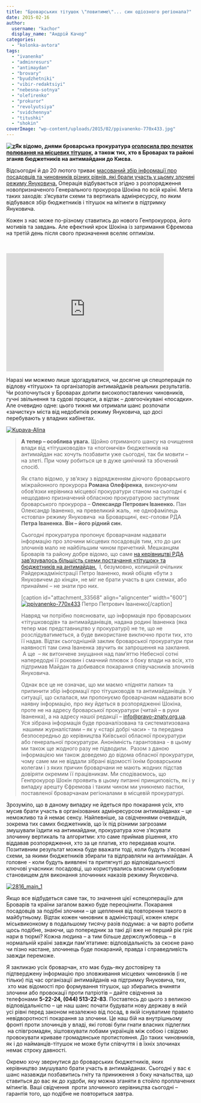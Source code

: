 ```yaml
---
title: "Броварських тітушок \"ловитиме\"... син одіозного регіонала?"
date: 2015-02-16
author: 
  username: "kachor"
  display_name: "Андрій Качор"
categories: 
  - "kolonka-avtora"
tags: 
  - "ivanenko"
  - "adminresurs"
  - "antimaydan"
  - "brovary"
  - "byudzhetniki"
  - "vibir-redaktsiyi"
  - "nebesna-sotnya"
  - "olefirenko"
  - "prokuror"
  - "revolyutsiya"
  - "svidchennya"
  - "titushki"
  - "shokin"
coverImage: "wp-content/uploads/2015/02/ppivanenko-770x433.jpg"
---
```


**[![z](https://mpz.brovary.org/wp-content/uploads/2015/02/z.jpg)](https://mpz.brovary.org/wp-content/uploads/2015/02/z.jpg)Як відомо, днями броварська прокуратура [оголосила про початок полювання на місцевих тітушок](https://mpz.brovary.org/polyuvannya-na-titushok-2015-brovarska-prokuratura-zbiraye-svidchennya-pro-antimaydanivtsiv/), а також тих, хто в Броварах та районі зганяв бюджетників на антимайдани до Києва.**

Відсьогодні й до 20 лютого триває [масований збір інформації про посадовців та чиновників різних рівнів, які брали участь у цьому злочині режиму Януковича.](https://mpz.brovary.org/polyuvannya-na-titushok-2015-brovarska-prokuratura-zbiraye-svidchennya-pro-antimaydanivtsiv/) Операція відбувається згідно з розпорядження новопризначеного Генерального прокурора Шокіна по всій країні. Мета таких заходів: з’ясувати схеми та вертикаль адмінресурсу, по яким відбувався збір бюджетників і тітушок на мітинги в підтримку Януковича.

Кожен з нас може по-різному ставитись до нового Генпрокурора, його мотивів та завдань. Але ефектний крок Шокіна із затримання Єфремова на третій день після свого призначення вселяє оптимізм.

 

<iframe src="https://www.youtube.com/embed/CmtM7Lhbtsc" width="420" height="315" frameborder="0" allowfullscreen="allowfullscreen"></iframe>

Наразі ми можемо лише здогадуватися, чи досягне ця спецоперація по відлову «тітушок» та організаторів антимайданів реальних результатів. Чи розпочнуться у Броварах допити високопоставлених чиновників, гучні звільнення та судові процеси, а відтак – довгоочікувані «посадки». Але очевидно одне: цього тижня ми отримали шанс розпочати «зачистку» міста від недобитків режиму Януковича, що досі перебувають у владних кабінетах.

[![Kupava-Alina](https://mpz.brovary.org/wp-content/uploads/2015/02/Kupava-Alina.jpg)](https://mpz.brovary.org/wp-content/uploads/2015/02/Kupava-Alina.jpg)

> **А тепер – особлива увага.** Щойно отриманого шансу на очищення влади від «тітушководів» та «погоничів» бюджетників на антимайдан нас хочуть позбавити уже сьогодні, так би мовити – на злеті. При чому робиться це в дуже цинічний та збочений спосіб.
> 
> Як стало відомо, у зв’язку з відрядженням діючого броварського міжрайонного прокурора **Романа Олефіренка**, виконуючим обов’язки керівника місцевої прокуратури станом на сьогодні є нещодавно призначений обласною прокуратурою заступник броварського прокурора – **Олександр Петрович Іваненко.** Пан Олександр Іваненко, на превеликий жаль,  не однофамілець «стовпа» режиму Януковича  на Броварщині, екс-голови РДА **Петра Іваненка.** **Він – його рідний син.**
> 
> Сьогодні прокуратура пропонує броварчанам надавати інформацію про злочини місцевих посадовців тим, хто до цих злочинів мало не найбільшим чином причетний. Мешканцям Броварів та району добре відомо, що саме [на керівництві РДА зав’язувалось більшість схеми постачання «тітушок» та бюджетників на антимайдан.](https://mpz.brovary.org/brovarchanam-vdalos-u-mirniy-sposib-vignati-titushok-z-miskradi-foto-video/)  І, безумовно, колишній очільник Райдержадміністрації Петро Іваненко, який обіцяв «бути з Януковичем до кінця», не міг не брати участь в цих схемах, або принаймні – не знати про них.
> 
> \[caption id="attachment\_33568" align="aligncenter" width="600"\][![ppivanenko-770x433](https://mpz.brovary.org/wp-content/uploads/2015/02/ppivanenko.jpg)](https://mpz.brovary.org/wp-content/uploads/2015/02/ppivanenko-770x433.jpg) Петро Петрович Іваненко\[/caption\]
> 
> Навряд чи потрібно пояснювати, що інформація про броварських «тітушководів» та антимайданівців, надана родині Іваненка (яка тепер має представництво у прокуратурі) не те, що не розслідуватиметься, а буде використане виключно проти тих, хто її надав. Відтак сьогоднішній заклик броварської прокуратури при наявності там сина Іваненка звучить як запрошення на заклання.  А ще  – як витончене знущання над пам’яттю Небесної сотні напередодні її роковин і смачний плювок з боку влади на всіх, хто підтримав Майдан та добивався покарання співучасників злочинів Януковича.
> 
> Однак все це не означає, що ми маємо «підняти лапки» та припинити збір інформації про тітушководів та антимайданівців. У ситуації, що склалася, ми пропонуємо броварчанам надавати всю наявну інформацію, про яку йдеться в розпорядженні Шокіна, проте не на адресу броварської прокуратури (читай – в руки Іваненка), а на адресу нашої редакції – [info@pravo-znaty.org.ua](mailto:info@pravo-znaty.org.ua). Уся зібрана інформація буде проаналізована та систематизована  нашими журналістами – як у «старі добрі часи» - та передана безпосередньо до керівництва Київської обласної прокуратури або генеральної прокуратури. Анонімність гарантована - в цьому ми також ще жодного разу не підводили.  Разом з даною інформацією ми також доведемо до відома обласної прокуратури, чому саме ми не віддали зібрані відомості їхнім броварським колегам і з яких причин броварчани не мають жодних підстав довіряти окремим її працівникам. Ми сподіваємось, що Генпрокурор Шокін проявить в цьому питанні принциповість, як і у випадку арешту Єфремова і таким чином ми уникнемо пастки, поставленої броварчанам регіоналами в місцевій прокуратурі.

Зрозуміло, що в даному випадку не йдеться про покарання усіх, хто мусив брати участь в організованих адмінресурсом антимайданах – це неможливо та й немає сенсу. Найпевніше, за свідченнями очевидців, зокрема тих самих бюджетників, що їх під різними загрозами змушували їздити на антимайдани, прокуратура хоче з’ясувати злочинну вертикаль та алгоритми: хто саме приймав рішення, хто віддавав розпорядження, хто за це платив, хто передавав кошти. Позитивним результат можна буде вважати тоді, коли будуть з’ясовані схеми, за якими бюджетників збирали та відправляли на антимайдан. А головне - коли будуть виявлені та притягнуті до відповідальності ключові учасники: посадовці, що користувались власним службовим становищем для виконання злочинних наказів режиму Януковича.

[![2816_main_1](https://mpz.brovary.org/wp-content/uploads/2015/02/2816_main_1.jpg)](https://mpz.brovary.org/wp-content/uploads/2015/02/2816_main_1.jpg)

Якщо все відбудеться саме так, то значення цієї «спецоперації» для Броварів та країни загалом важко буде переоцінити. Покарання посадовців за подібні злочини – це щеплення від повторення такого в майбутньому. Відтак кожен чиновник в адміністрації, кожен клерк міськвиконкому в подальшому тисячу разів подумає: а чи варто робити щось подібне, знаючи, що попередник за такі дії вже не перший рік гріє нари в тюрмі? Кожна людина – а тим більше держслужбовець – в нормальній країні завжди пам'ятатиме: відповідальність за скоєне рано чи пізно настане, злочинець буде покараний, правда і справедливість завжди переможе.

Я закликаю усіх броварчан, хто має будь-яку достовірну та підтверджену інформацію про зловживання місцевих чиновників (і не тільки) під час організації антимайданів на підтримку Януковича, тих,  хто має відомості про формування тітушок, що збирались вчиняти злочини або провокації проти патріотів – дайте свідчення за телефонами **5-22-24, (044) 513-22-83**. Поставтесь до цього з великою відповідальністю – це наш шанс почати будувати нову державу в якій усі рівні перед законом незалежно від посад, в якій існуватиме правило невідворотності покарання за злочини. Це наш бій на внутрішньому фронті проти злочинців у владі, які готові були гнати власних підлеглих  на співгромадян, зіштовхувати лобами українців між собою і свідомо провокувати криваве громадянське протистояння. До таких чиновників, як і до найманців-тітушок не може бути співчуття і в їхніх злочинах немає строку давності.

Окремо хочу звернутися до броварських бюджетників, яких керівництво змушувало брати участь в антимайданах. Сьогодні у вас є шанс назавжди позбавитись гніту та приниження з боку начальства, що ставиться до вас як до худоби, яку можна зганяти в стойло проплачених мітингів. Ваші свідчення  проти злочинного керівництва сьогодні – гарантія того, що подібне не повториться завтра.
